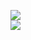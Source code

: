 [![](https://img.shields.io/badge/Made%20With-Github%20Spray-lightgrey.svg?style=for-the-badge&logo=github)](https://github.com/Annihil/github-spray#17561)  
[![](https://i.imgur.com/2DrTn0Z.gif)](https://github.com/Annihil/github-spray)